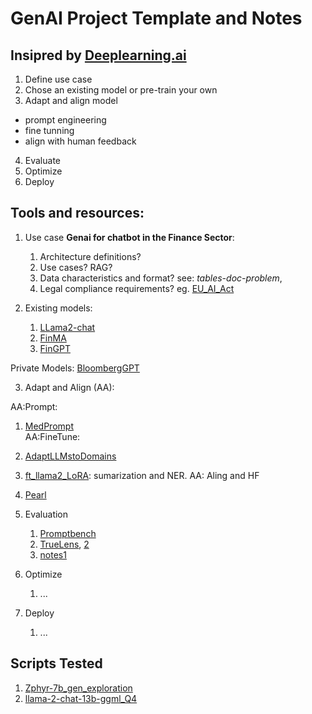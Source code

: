 # GenAI Project Template and Notes 

## Insipred by [Deeplearning.ai](https://www.deeplearning.ai/courses/generative-ai-with-llms/)

1. Define use case
2. Chose an existing model or pre-train your own
3. Adapt and align model
  - prompt engineering
  - fine tunning
  - align with human feedback
4. Evaluate
5. Optimize
6. Deploy

## Tools and resources:
  
1. Use case **Genai for chatbot in the Finance Sector**:
   1. Architecture definitions?
   2. Use cases? RAG? 
   3. Data characteristics and format? see: *tables-doc-problem*, 
   4. Legal compliance requirements? eg. [EU_AI_Act](https://artificialintelligenceact.com/)
   
2. Existing models:
   1. [LLama2-chat](https://huggingface.co/meta-llama/Llama-2-7b-chat-hf) 
   2. [FinMA](https://huggingface.co/ChanceFocus/finma-7b-full)
   3. [FinGPT](https://huggingface.co/FinGPT)    
  
  Private Models: [BloombergGPT](https://arxiv.org/abs/2303.17564) 

3. Adapt and Align (AA):  
   
AA:Prompt:    
   1. [MedPrompt](https://arxiv.org/abs/2311.16452)    
AA:FineTune:   
   1. [AdaptLLMstoDomains](https://huggingface.co/AdaptLLM/finance-LLM)
   2. [ft_llama2_LoRA](https://arxiv.org/abs/2308.13032): sumarization and NER.
AA: Aling and HF    
   1. [Pearl](https://pearlagent.github.io/)

4. Evaluation
   1. [Promptbench](https://promptbench.readthedocs.io/en/latest/examples/basic.html)
   2. [TrueLens](https://www.trulens.org/), [2](https://blog.llamaindex.ai/build-and-evaluate-llm-apps-with-llamaindex-and-trulens-6749e030d83c)
   3. [notes1](https://www.philschmid.de/evaluate-llm)

5. Optimize
   1. ...

6. Deploy
   1. ...


## Scripts Tested

1. [Zphyr-7b_gen_exploration](https://github.com/castillosebastian/genai0/blob/main/related_works/Cloud_VM/rag2_ok_HugFace-zepyyr.py)
2. [llama-2-chat-13b-ggml_Q4](https://github.com/castillosebastian/genai0/blob/main/related_works/Cloud_VM/rag3_ok_LLama2-13b_Q4.py)

